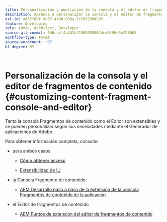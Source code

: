 ```yaml
---
title: Personalización y ampliación de la consola y el editor de fragmentos de contenido
description: Aprenda a personalizar la consola y el editor de fragmentos de contenido
exl-id: a837f09f-9d07-4430-839a-7cf0f200d2df
feature: Developing
role: Admin, Architect, Developer
source-git-commit: 646ca4f4a441bf1565558002dcd6f96d3e228563
workflow-type: tm+mt
source-wordcount: '87'
ht-degree: 9%

---
```


# Personalización de la consola y el editor de fragmentos de contenido {#customizing-content-fragment-console-and-editor}

Tanto la consola Fragmentos de contenido como el Editor son extensibles y se pueden personalizar según sus necesidades mediante el Generador de aplicaciones de Adobe.

Para obtener información completa, consulte:

* para ambos casos

   * [Cómo obtener acceso](https://developer.adobe.com/uix/docs/guides/get-access/)

   * [Extensibilidad de IU](https://developer.adobe.com/uix/docs/)

* la Consola Fragmento de contenido:

   * [AEM Desarrollo paso a paso de la extensión de la consola Fragmentos de contenido de la aplicación](https://developer.adobe.com/uix/docs/services/aem-cf-console-admin/extension-development/)

* el Editor de fragmentos de contenido

   * [AEM Puntos de extensión del editor de fragmentos de contenido](https://developer.adobe.com/uix/docs/services/aem-cf-editor/api/)
